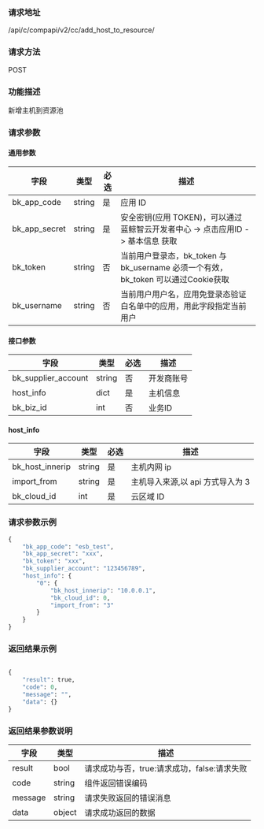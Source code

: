 
### 请求地址

/api/c/compapi/v2/cc/add_host_to_resource/



### 请求方法

POST


### 功能描述

新增主机到资源池

### 请求参数


#### 通用参数

| 字段 | 类型 | 必选 |  描述 |
|-----------|------------|--------|------------|
| bk_app_code  |  string    | 是 | 应用 ID     |
| bk_app_secret|  string    | 是 | 安全密钥(应用 TOKEN)，可以通过 蓝鲸智云开发者中心 -&gt; 点击应用ID -&gt; 基本信息 获取 |
| bk_token     |  string    | 否 | 当前用户登录态，bk_token 与 bk_username 必须一个有效，bk_token 可以通过Cookie获取 |
| bk_username  |  string    | 否 | 当前用户用户名，应用免登录态验证白名单中的应用，用此字段指定当前用户 |

#### 接口参数

| 字段      |  类型      | 必选   |  描述      |
|-----------|------------|--------|------------|
| bk_supplier_account |  string     | 否     | 开发商账号 |
| host_info      |  dict    | 是     | 主机信息 |
| bk_biz_id      |  int     | 否     | 业务ID   |

#### host_info

| 字段      |  类型      | 必选   |  描述      |
|-----------|------------|--------|------------|
| bk_host_innerip |  string   | 是     | 主机内网 ip |
| import_from     |  string   | 是     | 主机导入来源,以 api 方式导入为 3 |
| bk_cloud_id     |  int      | 是     | 云区域 ID |

### 请求参数示例

```python
{
    "bk_app_code": "esb_test",
    "bk_app_secret": "xxx",
    "bk_token": "xxx",
    "bk_supplier_account": "123456789",
    "host_info": {
        "0": {
            "bk_host_innerip": "10.0.0.1",
            "bk_cloud_id": 0,
            "import_from": "3"
        }
    }
}
```

### 返回结果示例

```python

{
    "result": true,
    "code": 0,
    "message": "",
    "data": {}
}
```


### 返回结果参数说明

| 字段      | 类型      | 描述      |
|-----------|-----------|-----------|
| result    | bool      | 请求成功与否，true:请求成功，false:请求失败 |
| code      | string    | 组件返回错误编码 |
| message   | string    | 请求失败返回的错误消息 |
| data      | object    | 请求成功返回的数据 |

